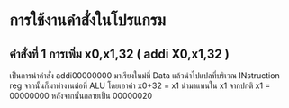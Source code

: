 # การใช้งานคำสั่งในโปรแกรม
## คำสั่งที่ 1 การเพิ่ม x0,x1,32 ( addi X0,x1,32 )
เป็นการนำคำสั่ง addi00000000 มาเรียงใหม่ที่ Data แล้วนำไปแปลที่บริเวณ INstruction reg จากนั้นก็มาทำงานต่อที่ ALU โดยเอาค่า x0+32 = x1 นำมาแทนใน x1 จากปกติ x1 = 00000000 หลังจากนั้นกลายเป็น 00000020
# 
